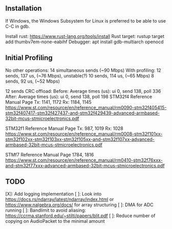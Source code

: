 ## Installation

If Windows, the Windows Subsystem for Linux is preferred to be able to use C-C in gdb.

Install rust: https://www.rust-lang.org/tools/install
Rust target: rustup target add thumbv7em-none-eabihf
Debugger: apt install gdb-multiarch openocd


## Initial Profiling

No other operations: 14 simultaneous sends (~90 Mbps)
With profiling:      12 sends, 137 us, (~76 Mbps), unstable(?)
                     10 sends, 114 us, (~65 Mbps)
                      8 sends, 92 us,  (~52 Mbps)

12 sends CRC offload: Before: Average times (us): ui 0, send 138, poll 336
                      After:  Average times (us): ui 0, send 138, poll 198
STM32f4 Reference Manual Page Tx: 1141, 1172 Rx: 1184, 1145
https://www.st.com/resource/en/reference_manual/rm0090-stm32f405415-stm32f407417-stm32f427437-and-stm32f429439-advanced-armbased-32bit-mcus-stmicroelectronics.pdf

STM32f1 Reference Manual Page Tx: 987, 1019 Rx: 1028
https://www.st.com/resource/en/reference_manual/rm0008-stm32f101xx-stm32f102xx-stm32f103xx-stm32f105xx-and-stm32f107xx-advanced-armbased-32bit-mcus-stmicroelectronics.pdf

STMf7 Reference Manual Page 1784, 1816
https://www.st.com/resource/en/reference_manual/rm0410-stm32f76xxx-and-stm32f77xxx-advanced-armbased-32bit-mcus-stmicroelectronics.pdf

## TODO

[X]: Add logging implementation
[ ]: Look into https://docs.rs/ndarray/latest/ndarray/index.html or https://www.nalgebra.org/docs/
     for array structuring
[ ]: DMA for ADC running
[ ]: Bandlimit to avoid aliasing: https://ccrma.stanford.edu/~stilti/papers/blit.pdf
[ ]: Reduce number of copying on AudioPacket to the minimal amount